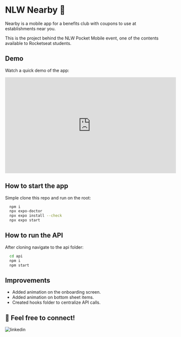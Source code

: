 
# NLW Nearby 🚀

Nearby is a mobile app for a benefits club with coupons to use at establishments near you.

This is the project behind the NLW Pocket Mobile event, one of the contents available to Rocketseat students.


## Demo

Watch a quick demo of the app:

<iframe width="560" height="315" src="https://youtube.com/shorts/LcxLf5olZQs" frameborder="0" allowfullscreen></iframe>

## How to start the app

Simple clone this repo and run on the root:

```bash
  npm i
  npx expo-doctor
  npx expo install --check
  npx expo start
```


## How to run the API

After cloning navigate to the api folder:

```bash
  cd api
  npm i
  npm start
```


## Improvements

- Added animation on the onboarding screen.
- Added animation on bottom sheet items.
- Created hooks folder to centralize API calls.


## 🔗 Feel free to connect!

![linkedin](https://img.shields.io/badge/linkedin-0A66C2?style=for-the-badge&logo=linkedin&logoColor=white)
